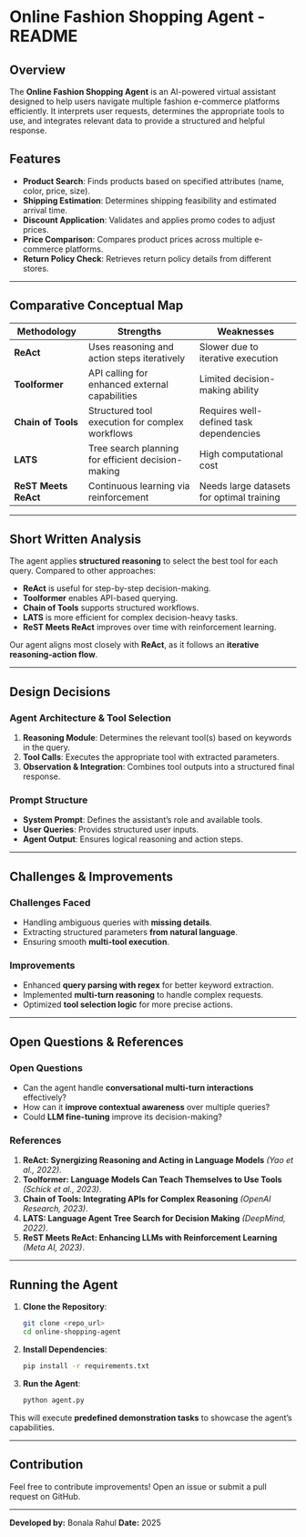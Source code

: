 # Online Fashion Shopping Agent - README

## Overview
The **Online Fashion Shopping Agent** is an AI-powered virtual assistant designed to help users navigate multiple fashion e-commerce platforms efficiently. It interprets user requests, determines the appropriate tools to use, and integrates relevant data to provide a structured and helpful response.

## Features
- **Product Search**: Finds products based on specified attributes (name, color, price, size).
- **Shipping Estimation**: Determines shipping feasibility and estimated arrival time.
- **Discount Application**: Validates and applies promo codes to adjust prices.
- **Price Comparison**: Compares product prices across multiple e-commerce platforms.
- **Return Policy Check**: Retrieves return policy details from different stores.

---

## Comparative Conceptual Map
| Methodology | Strengths | Weaknesses |
|------------|-----------|------------|
| **ReAct** | Uses reasoning and action steps iteratively | Slower due to iterative execution |
| **Toolformer** | API calling for enhanced external capabilities | Limited decision-making ability |
| **Chain of Tools** | Structured tool execution for complex workflows | Requires well-defined task dependencies |
| **LATS** | Tree search planning for efficient decision-making | High computational cost |
| **ReST Meets ReAct** | Continuous learning via reinforcement | Needs large datasets for optimal training |

---

## Short Written Analysis
The agent applies **structured reasoning** to select the best tool for each query. Compared to other approaches:
- **ReAct** is useful for step-by-step decision-making.
- **Toolformer** enables API-based querying.
- **Chain of Tools** supports structured workflows.
- **LATS** is more efficient for complex decision-heavy tasks.
- **ReST Meets ReAct** improves over time with reinforcement learning.

Our agent aligns most closely with **ReAct**, as it follows an **iterative reasoning-action flow**.

---

## Design Decisions
### **Agent Architecture & Tool Selection**
1. **Reasoning Module**: Determines the relevant tool(s) based on keywords in the query.
2. **Tool Calls**: Executes the appropriate tool with extracted parameters.
3. **Observation & Integration**: Combines tool outputs into a structured final response.

### **Prompt Structure**
- **System Prompt**: Defines the assistant’s role and available tools.
- **User Queries**: Provides structured user inputs.
- **Agent Output**: Ensures logical reasoning and action steps.

---

## Challenges & Improvements
### **Challenges Faced**
- Handling ambiguous queries with **missing details**.
- Extracting structured parameters **from natural language**.
- Ensuring smooth **multi-tool execution**.

### **Improvements**
- Enhanced **query parsing with regex** for better keyword extraction.
- Implemented **multi-turn reasoning** to handle complex requests.
- Optimized **tool selection logic** for more precise actions.

---

## Open Questions & References
### **Open Questions**
- Can the agent handle **conversational multi-turn interactions** effectively?
- How can it **improve contextual awareness** over multiple queries?
- Could **LLM fine-tuning** improve its decision-making?

### **References**
1. **ReAct: Synergizing Reasoning and Acting in Language Models** *(Yao et al., 2022)*.
2. **Toolformer: Language Models Can Teach Themselves to Use Tools** *(Schick et al., 2023)*.
3. **Chain of Tools: Integrating APIs for Complex Reasoning** *(OpenAI Research, 2023)*.
4. **LATS: Language Agent Tree Search for Decision Making** *(DeepMind, 2022)*.
5. **ReST Meets ReAct: Enhancing LLMs with Reinforcement Learning** *(Meta AI, 2023)*.

---

## Running the Agent
1. **Clone the Repository**:
   ```bash
   git clone <repo_url>
   cd online-shopping-agent
   ```
2. **Install Dependencies**:
   ```bash
   pip install -r requirements.txt
   ```
3. **Run the Agent**:
   ```bash
   python agent.py
   ```

This will execute **predefined demonstration tasks** to showcase the agent’s capabilities.

---

## Contribution
Feel free to contribute improvements! Open an issue or submit a pull request on GitHub.

---

**Developed by:** Bonala Rahul 
**Date:** 2025

